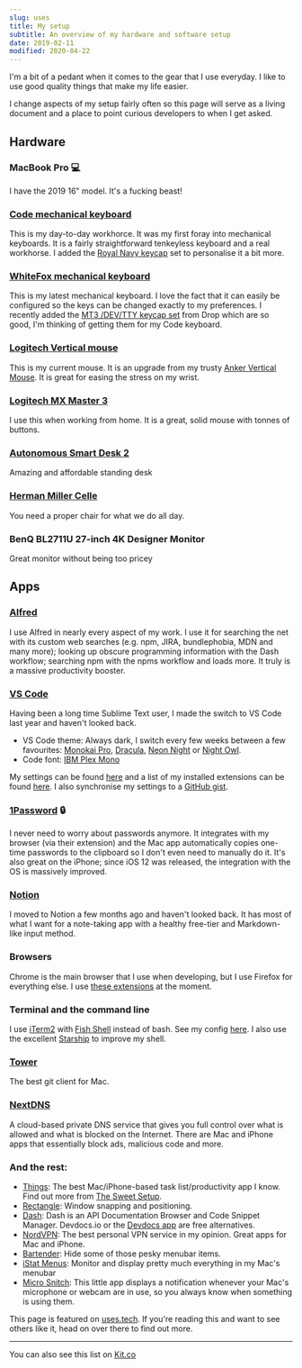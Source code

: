 ```yaml
---
slug: uses
title: My setup
subtitle: An overview of my hardware and software setup
date: 2019-02-11
modified: 2020-04-22
---
```


I'm a bit of a pedant when it comes to the gear that I use everyday. I like to use good quality things that make my life easier.

I change aspects of my setup fairly often so this page will serve as a living document and a place to point curious developers to when I get asked.

## Hardware

### MacBook Pro 💻

I have the 2019 16" model. It's a fucking beast!

### [Code mechanical keyboard](https://codekeyboards.com/)

This is my day-to-day workhorce. It was my first foray into mechanical keyboards. It is a fairly straightforward tenkeyless keyboard and a real workhorse. I added the [Royal Navy keycap](http://www.ukkeycaps.co.uk/product/dsa-royal-navy-double-shot-keyset) set to personalise it a bit more.

### [WhiteFox mechanical keyboard](https://input.club/whitefox/)

This is my latest mechanical keyboard. I love the fact that it can easily be configured so the keys can be changed exactly to my preferences. I recently added the [MT3 /DEV/TTY keycap set](https://drop.com/buy/drop-matt3o-mt3-dev-tty-keycap-set) from Drop which are so good, I'm thinking of getting them for my Code keyboard.

### [Logitech Vertical mouse](https://www.logitech.com/en-us/product/mx-vertical-ergonomic-mouse)

This is my current mouse. It is an upgrade from my trusty [Anker Vertical Mouse](https://www.amazon.co.uk/Wireless-Vertical-Ergonomic-Optical-1600DPI/dp/B00BIFNTMC/ref=sr_1_3?ie=UTF8&qid=1538428340&sr=8-3&keywords=Anker+Wireless+Vertical+Ergonomic+Optical+Mouse). It is great for easing the stress on my wrist.

### [Logitech MX Master 3](http://amzn.eu/iGzdIg0)

I use this when working from home. It is a great, solid mouse with tonnes of buttons.

### [Autonomous Smart Desk 2](https://www.autonomous.ai/standing-desks/smartdesk-2-home)

Amazing and affordable standing desk

### [Herman Miller Celle](https://www.hermanmiller.com/en_gb/products/seating/office-chairs/celle-chairs/)

You need a proper chair for what we do all day.

### BenQ BL2711U 27-inch 4K Designer Monitor

Great monitor without being too pricey

## Apps

### [Alfred](https://www.alfredapp.com/)

I use Alfred in nearly every aspect of my work. I use it for searching the net with its custom web searches (e.g. npm, JIRA, bundlephobia, MDN and many more); looking up obscure programming information with the Dash workflow; searching npm with the npms workflow and loads more. It truly is a massive productivity booster.

### [VS Code](https://code.visualstudio.com/)

Having been a long time Sublime Text user, I made the switch to VS Code last year and haven't looked back.

- VS Code theme: Always dark, I switch every few weeks between a few favourites: [Monokai Pro](https://monokai.pro/), [Dracula](https://draculatheme.com/visual-studio-code/), [Neon Night](https://marketplace.visualstudio.com/items?itemName=chaseadamsio.vscode-theme-neon-night) or [Night Owl](https://marketplace.visualstudio.com/items?itemName=sdras.night-owl).
- Code font: [IBM Plex Mono](https://www.ibm.com/plex/)

My settings can be found [here](https://gist.github.com/mrmartineau/ea3b428124bc1e31cd46dfa55469d781) and a list of my installed extensions can be found [here](https://gist.github.com/mrmartineau/28ef03c53275ea468e470532d6d20449). I also synchronise my settings to a [GitHub gist](https://gist.github.com/mrmartineau/425776a08d001fa9912119a9084ac9aa).

### [1Password](https://1password.com/) 🔒

I never need to worry about passwords anymore. It integrates with my browser (via their extension) and the Mac app automatically copies one-time passwords to the clipboard so I don't even need to manually do it. It's also great on the iPhone; since iOS 12 was released, the integration with the OS is massively improved.

### [Notion](https://notion.so/)

I moved to Notion a few months ago and haven't looked back. It has most of what I want for a note-taking app with a healthy free-tier and Markdown-like input method.

### Browsers

Chrome is the main browser that I use when developing, but I use Firefox for everything else. I use [these extensions](https://gist.github.com/mrmartineau/b8b81009a1b3d941957ca14b11877a4b) at the moment.

### Terminal and the command line

I use [iTerm2](https://www.iterm2.com/) with [Fish Shell](https://fishshell.com/) instead of bash. See my config [here](https://github.com/mrmartineau/fish/blob/master/config.fish). I also use the excellent [Starship](https://starship.rs/) to improve my shell.

### [Tower](https://www.git-tower.com/mac)

The best git client for Mac.

### [NextDNS](https://www.nextdns.io/)

A cloud-based private DNS service that gives you full control over what is allowed and what is blocked on the Internet. There are Mac and iPhone apps that essentially block ads, malicious code and more.

### And the rest:

- [Things](https://culturedcode.com/things/): The best Mac/iPhone-based task list/productivity app I know. Find out more from [The Sweet Setup](https://thesweetsetup.com/apps/best-personal-gtd-app-suite/).
- [Rectangle](https://rectangleapp.com/): Window snapping and positioning.
- [Dash](https://kapeli.com/dash): Dash is an API Documentation Browser and Code Snippet Manager. Devdocs.io or the [Devdocs app](https://devdocs.egoist.rocks/) are free alternatives.
- [NordVPN](https://nordvpn.com/): The best personal VPN service in my opinion. Great apps for Mac and iPhone.
- [Bartender](https://www.macbartender.com/): Hide some of those pesky menubar items.
- [iStat Menus](https://bjango.com/mac/istatmenus/): Monitor and display pretty much everything in my Mac's menubar
- [Micro Snitch](https://obdev.at/products/microsnitch/index.html): This little app displays a notification whenever your Mac's microphone or webcam are in use, so you always know when something is using them.

This page is featured on [uses.tech](https://uses.tech/). If you're reading this and want to see others like it, head on over there to find out more.

---

You can also see this list on [Kit.co](https://kit.co/TheZand/gear)
